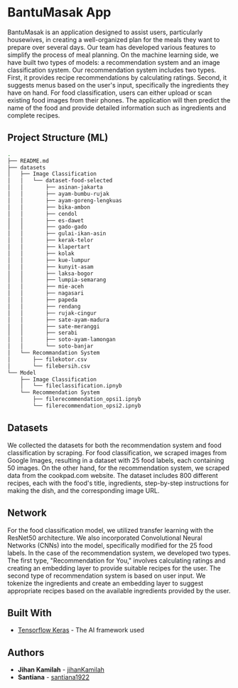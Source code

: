 # BantuMasak App

BantuMasak is an application designed to assist users, particularly housewives, in creating a well-organized plan for the meals they want to prepare over several days. Our team has developed various features to simplify the process of meal planning. 
On the machine learning side, we have built two types of models: a recommendation system and an image classification system. 
Our recommendation system includes two types. First, it provides recipe recommendations by calculating ratings. Second, it suggests menus based on the user's input, specifically the ingredients they have on hand. 
For food classification, users can either upload or scan existing food images from their phones. The application will then predict the name of the food and provide detailed information such as ingredients and complete recipes.

## Project Structure (ML)
```bash
.
├── README.md
├── datasets
│   ├── Image Classification
│   │   └── dataset-food-selected
│   │       ├── asinan-jakarta
│   │       ├── ayam-bumbu-rujak
│   │       ├── ayam-goreng-lengkuas
│   │       ├── bika-ambon
│   │       ├── cendol
│   │       ├── es-dawet
│   │       ├── gado-gado
│   │       ├── gulai-ikan-asin
│   │       ├── kerak-telor
│   │       ├── klapertart
│   │       ├── kolak
│   │       ├── kue-lumpur
│   │       ├── kunyit-asam
│   │       ├── laksa-bogor
│   │       ├── lumpia-semarang
│   │       ├── mie-aceh
│   │       ├── nagasari
│   │       ├── papeda
│   │       ├── rendang
│   │       ├── rujak-cingur
│   │       ├── sate-ayam-madura
│   │       ├── sate-meranggi
│   │       ├── serabi
│   │       ├── soto-ayam-lamongan
│   │       └── soto-banjar 
│   └── Recommandation System
│       ├── filekotor.csv
│       └── filebersih.csv
└── Model
    ├── Image Classification
    │   └── fileclassification.ipnyb
    └── Recommendation System
        ├── filerecommendation_opsi1.ipnyb
        └── filerecommendation_opsi2.ipnyb
```

## Datasets
We collected the datasets for both the recommendation system and food classification by scraping. For food classification, we scraped images from Google Images, resulting in a dataset with 25 food labels, each containing 50 images. 
On the other hand, for the recommendation system, we scraped data from the cookpad.com website. The dataset includes 800 different recipes, each with the food's title, ingredients, step-by-step instructions for making the dish, and the corresponding image URL.


## Network
For the food classification model, we utilized transfer learning with the ResNet50 architecture. We also incorporated Convolutional Neural Networks (CNNs) into the model, specifically modified for the 25 food labels.
In the case of the recommendation system, we developed two types. The first type, "Recommendation for You," involves calculating ratings and creating an embedding layer to provide suitable recipes for the user. 
The second type of recommendation system is based on user input. We tokenize the ingredients and create an embedding layer to suggest appropriate recipes based on the available ingredients provided by the user.

## Built With
* [Tensorflow Keras](https://www.tensorflow.org) - The AI framework used

## Authors
* **Jihan Kamilah**  - [jihanKamilah](https://github.com/jihanKamilah)
* **Santiana**       - [santiana1922](https://github.com/Santiana1922)
